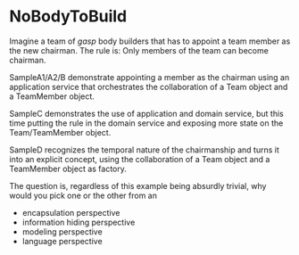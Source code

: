 NoBodyToBuild
=============

Imagine a team of *gasp* body builders that has to appoint a team member as the new chairman. The rule is: Only members of the team can become chairman.

SampleA1/A2/B demonstrate appointing a member as the chairman using an application service that orchestrates the collaboration of a Team object and a TeamMember object.

SampleC demonstrates the use of application and domain service, but this time putting the rule in the domain service and exposing more state on the Team/TeamMember object.

SampleD recognizes the temporal nature of the chairmanship and turns it into an explicit concept, using the collaboration of a Team object and a TeamMember object as factory.

The question is, regardless of this example being absurdly trivial, why would you pick one or the other from an

- encapsulation perspective
- information hiding perspective
- modeling perspective
- language perspective

